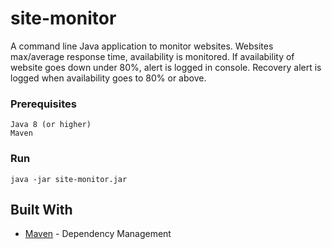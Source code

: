 # site-monitor
A command line Java application to monitor websites. Websites max/average response time, availability is monitored. If availability of website goes down under 80%, alert is logged in console. Recovery alert is logged when availability goes to 80% or above.



### Prerequisites

```
Java 8 (or higher)
Maven
```

### Run

```
java -jar site-monitor.jar
```


## Built With
* [Maven](https://maven.apache.org/) - Dependency Management


